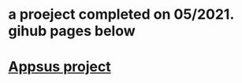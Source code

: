 <h1> a proeject completed on 05/2021. gihub pages below <h1/>
<a href="https://raphaelassor.github.io/Appsus/#/book" > Appsus project </a>
